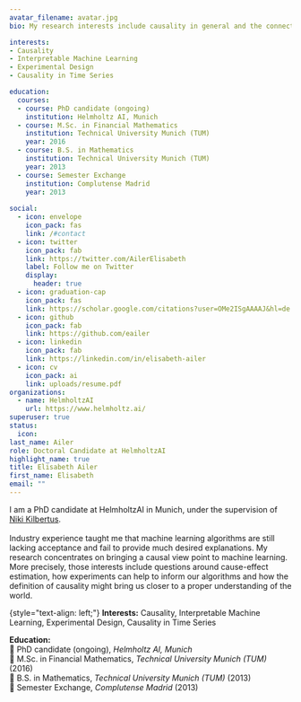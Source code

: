 ```yaml
---
avatar_filename: avatar.jpg
bio: My research interests include causality in general and the connection between causality and experimental design.

interests:
- Causality
- Interpretable Machine Learning
- Experimental Design
- Causality in Time Series

education:
  courses: 
  - course: PhD candidate (ongoing)
    institution: Helmholtz AI, Munich
  - course: M.Sc. in Financial Mathematics
    institution: Technical University Munich (TUM)
    year: 2016
  - course: B.S. in Mathematics 
    institution: Technical University Munich (TUM)
    year: 2013
  - course: Semester Exchange
    institution: Complutense Madrid
    year: 2013
  
social:
  - icon: envelope
    icon_pack: fas
    link: /#contact
  - icon: twitter
    icon_pack: fab
    link: https://twitter.com/AilerElisabeth
    label: Follow me on Twitter
    display:
      header: true
  - icon: graduation-cap
    icon_pack: fas
    link: https://scholar.google.com/citations?user=OMe2ISgAAAAJ&hl=de
  - icon: github
    icon_pack: fab
    link: https://github.com/eailer
  - icon: linkedin
    icon_pack: fab
    link: https://linkedin.com/in/elisabeth-ailer
  - icon: cv
    icon_pack: ai
    link: uploads/resume.pdf
organizations:
  - name: HelmholtzAI
    url: https://www.helmholtz.ai/
superuser: true
status:
  icon: 
last_name: Ailer
role: Doctoral Candidate at HelmholtzAI
highlight_name: true
title: Elisabeth Ailer
first_name: Elisabeth
email: ""
---
```

I am a PhD candidate at HelmholtzAI in Munich, under the supervision of [Niki Kilbertus](https://nikikilbertus.info). \
\
Industry experience taught me that machine learning algorithms are still lacking acceptance and fail to provide much desired explanations. My research concentrates on bringing a causal view point to machine learning. More precisely, those interests include questions around cause-effect estimation, how experiments can help to inform our algorithms and how the definition of causality might bring us closer to a proper understanding of the world.

{style="text-align: left;"}
**Interests:**
Causality, Interpretable Machine Learning, Experimental Design, Causality in Time Series

**Education:**\
  :blue_book: PhD candidate (ongoing), *Helmholtz AI, Munich* \
  :blue_book: M.Sc. in Financial Mathematics, *Technical University Munich (TUM)* (2016) \
  :blue_book: B.S. in Mathematics, *Technical University Munich (TUM)* (2013) \
  :blue_book: Semester Exchange, *Complutense Madrid* (2013)
